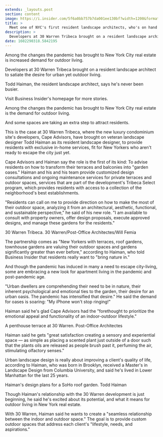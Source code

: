 ```yaml
--- 
extends: _layouts.post 
section: content 
image: https://i.insider.com/5f6a0bb757b7da001ee130bf?width=1200&format=jpeg 
title: > 
  Meet one of NYC's first resident landscape architects, who's on hand to build a 'garden oasis' for every luxury condo owner in his Tribeca building 
description: > 
  Developers at 30 Warren Tribeca brought on a resident landscape architect to satiate the desire for urban yet outdoor living.30 Warren Tribeca.A penthouse terrace at 30 Warren.With 30 Warren, Haiman said he wants to create a "seamless relationship between the indoor and outdoor space."The goal is to provide custom outdoor spaces that address each client's "lifestyle, needs, and aspirations." 
date: 1602290318.5842195 
--- 
```

Among the changes the pandemic has brought to New York City real estate is increased demand for outdoor living.

Developers at 30 Warren Tribeca brought on a resident landscape architect to satiate the desire for urban yet outdoor living.

Todd Haiman, the resident landscape architect, says he's never been busier.

Visit Business Insider's homepage for more stories.

Among the changes the pandemic has brought to New York City real estate is the demand for outdoor living.

And some spaces are taking an extra step to attract residents.

This is the case at 30 Warren Tribeca, where the new luxury condominium site's developers, Cape Advisors, have brought on veteran landscape designer Todd Haiman as its resident landscape designer, to provide residents with exclusive in-home services, fit for New Yorkers who aren't ready to escape the city just yet.

Cape Advisors and Haiman say the role is the first of its kind: To advise residents on how to transform their terraces and balconies into "garden oases." Haiman and his and his team provide customized design consultations and ongoing maintenance services for private terraces and outdoor spaces, services that are part of the development's Tribeca Select program, which provides residents with access to a collection of the neighborhood's best establishments.

"Residents can call on me to provide direction on how to make the most of their outdoor space, analyzing it from an architectural, aesthetic, functional, and sustainable perspective," he said of his new role. "I am available to consult with property owners, offer design proposals, execute approved designs, and manage these gardens for the residents."

30 Warren Tribeca. 30 Warren/Post-Office Architectes/Will Femia

The partnership comes as "New Yorkers with terraces, roof gardens, townhouse gardens are valuing their outdoor spaces and gardens significantly greater than ever before," according to Haiman, who told Business Insider that residents really want to "bring nature in."

And though the pandemic has induced in many a need to escape city-living, some are embracing a new look for apartment living in the pandemic and post-pandemic age.

"Urban dwellers are comprehending their need to be in nature, their inherent psychological and emotional ties to the garden, their desire for an urban oasis. The pandemic has intensified that desire." He said the demand for oases is soaring: "My iPhone won't stop ringing!"

Haiman said he's glad Cape Advisors had the "forethought to prioritize the emotional appeal and functionality of an indoor-outdoor lifestyle."

A penthouse terrace at 30 Warren. Post-Office Architectes

Haiman said he gets "great satisfaction creating a sensory and experiential space — as simple as placing a scented plant just outside of a door such that the plants oils are released as people brush past it, perfuming the air, stimulating olfactory senses."

Urban landscape design is really about improving a client's quality of life, according to Haiman, who was born in Brooklyn, received a Master's in Landscape Design from Columbia University, and said he's lived in Lower Manhattan for the last 25 years.

Haiman's design plans for a SoHo roof garden. Todd Haiman

Though Haiman's relationship with the 30 Warren development is just beginning, he said he's excited about its potential, and what it means for outdoor living in New York real estate.

With 30 Warren, Haiman said he wants to create a "seamless relationship between the indoor and outdoor space." The goal is to provide custom outdoor spaces that address each client's "lifestyle, needs, and aspirations."